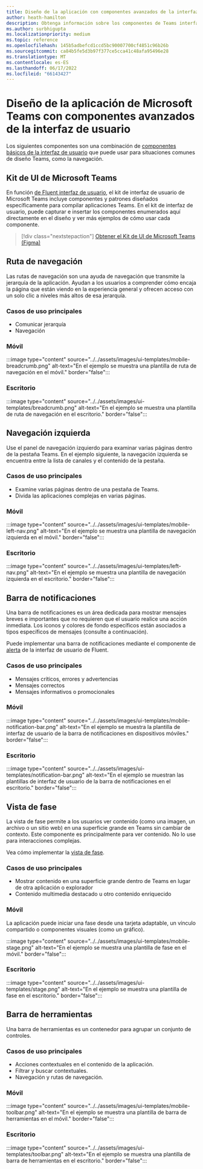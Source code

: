 ```yaml
---
title: Diseño de la aplicación con componentes avanzados de la interfaz de usuario
author: heath-hamilton
description: Obtenga información sobre los componentes de Teams interfaz de usuario, como rutas de navegación, barra de notificaciones, vista de fase junto con casos de uso pertinentes.
ms.author: surbhigupta
ms.localizationpriority: medium
ms.topic: reference
ms.openlocfilehash: 145b5adbefcd1ccd5bc90007700cf4851c96b26b
ms.sourcegitcommit: ca84b5fe5d3b97f377ce5cca41c48afa95496e28
ms.translationtype: MT
ms.contentlocale: es-ES
ms.lasthandoff: 06/17/2022
ms.locfileid: "66143427"
---
```

# <a name="designing-your-microsoft-teams-app-with-advanced-ui-components"></a>Diseño de la aplicación de Microsoft Teams con componentes avanzados de la interfaz de usuario

Los siguientes componentes son una combinación de [componentes básicos de la interfaz de usuario](~/concepts/design/design-teams-app-basic-ui-components.md) que puede usar para situaciones comunes de diseño Teams, como la navegación.

## <a name="microsoft-teams-ui-kit"></a>Kit de UI de Microsoft Teams

En función <a href="https://fluentsite.z22.web.core.windows.net/" target="_blank">de Fluent interfaz de usuario</a>, el kit de interfaz de usuario de Microsoft Teams incluye componentes y patrones diseñados específicamente para compilar aplicaciones Teams. En el kit de interfaz de usuario, puede capturar e insertar los componentes enumerados aquí directamente en el diseño y ver más ejemplos de cómo usar cada componente.

> [!div class="nextstepaction"]
> [Obtener el Kit de UI de Microsoft Teams (Figma)](https://www.figma.com/community/file/916836509871353159)

## <a name="breadcrumb"></a>Ruta de navegación

Las rutas de navegación son una ayuda de navegación que transmite la jerarquía de la aplicación. Ayudan a los usuarios a comprender cómo encaja la página que están viendo en la experiencia general y ofrecen acceso con un solo clic a niveles más altos de esa jerarquía.

### <a name="top-use-cases"></a>Casos de uso principales

* Comunicar jerarquía
* Navegación

### <a name="mobile"></a>Móvil

:::image type="content" source="../../assets/images/ui-templates/mobile-breadcrumb.png" alt-text="En el ejemplo se muestra una plantilla de ruta de navegación en el móvil." border="false":::

### <a name="desktop"></a>Escritorio

:::image type="content" source="../../assets/images/ui-templates/breadcrumb.png" alt-text="En el ejemplo se muestra una plantilla de ruta de navegación en el escritorio." border="false":::

## <a name="left-nav"></a>Navegación izquierda

Use el panel de navegación izquierdo para examinar varias páginas dentro de la pestaña Teams. En el ejemplo siguiente, la navegación izquierda se encuentra entre la lista de canales y el contenido de la pestaña.

### <a name="top-use-cases"></a>Casos de uso principales

* Examine varias páginas dentro de una pestaña de Teams.
* Divida las aplicaciones complejas en varias páginas.

### <a name="mobile"></a>Móvil

:::image type="content" source="../../assets/images/ui-templates/mobile-left-nav.png" alt-text="En el ejemplo se muestra una plantilla de navegación izquierda en el móvil." border="false":::

### <a name="desktop"></a>Escritorio

:::image type="content" source="../../assets/images/ui-templates/left-nav.png" alt-text="En el ejemplo se muestra una plantilla de navegación izquierda en el escritorio." border="false":::

## <a name="notification-bar"></a>Barra de notificaciones

Una barra de notificaciones es un área dedicada para mostrar mensajes breves e importantes que no requieren que el usuario realice una acción inmediata. Los iconos y colores de fondo específicos están asociados a tipos específicos de mensajes (consulte a continuación).

Puede implementar una barra de notificaciones mediante el componente de [alerta](https://fluentsite.z22.web.core.windows.net/0.59.0/components/alert/definition) de la interfaz de usuario de Fluent.

### <a name="top-use-cases"></a>Casos de uso principales

* Mensajes críticos, errores y advertencias
* Mensajes correctos
* Mensajes informativos o promocionales

### <a name="mobile"></a>Móvil

:::image type="content" source="../../assets/images/ui-templates/mobile-notification-bar.png" alt-text="En el ejemplo se muestra la plantilla de interfaz de usuario de la barra de notificaciones en dispositivos móviles." border="false":::

### <a name="desktop"></a>Escritorio

:::image type="content" source="../../assets/images/ui-templates/notification-bar.png" alt-text="En el ejemplo se muestran las plantillas de interfaz de usuario de la barra de notificaciones en el escritorio." border="false":::

## <a name="stage-view"></a>Vista de fase

La vista de fase permite a los usuarios ver contenido (como una imagen, un archivo o un sitio web) en una superficie grande en Teams sin cambiar de contexto. Este componente es principalmente para ver contenido. No lo use para interacciones complejas.

Vea cómo implementar la [vista de fase](~/tabs/tabs-link-unfurling.md).

### <a name="top-use-cases"></a>Casos de uso principales

* Mostrar contenido en una superficie grande dentro de Teams en lugar de otra aplicación o explorador
* Contenido multimedia destacado u otro contenido enriquecido

### <a name="mobile"></a>Móvil

La aplicación puede iniciar una fase desde una tarjeta adaptable, un vínculo compartido o componentes visuales (como un gráfico).

:::image type="content" source="../../assets/images/ui-templates/mobile-stage.png" alt-text="En el ejemplo se muestra una plantilla de fase en el móvil." border="false":::

### <a name="desktop"></a>Escritorio

:::image type="content" source="../../assets/images/ui-templates/stage.png" alt-text="En el ejemplo se muestra una plantilla de fase en el escritorio." border="false":::

## <a name="toolbar"></a>Barra de herramientas

Una barra de herramientas es un contenedor para agrupar un conjunto de controles.

### <a name="top-use-cases"></a>Casos de uso principales

* Acciones contextuales en el contenido de la aplicación.
* Filtrar y buscar contextuales.
* Navegación y rutas de navegación.

### <a name="mobile"></a>Móvil

:::image type="content" source="../../assets/images/ui-templates/mobile-toolbar.png" alt-text="En el ejemplo se muestra una plantilla de barra de herramientas en el móvil." border="false":::

### <a name="desktop"></a>Escritorio

:::image type="content" source="../../assets/images/ui-templates/toolbar.png" alt-text="En el ejemplo se muestra una plantilla de barra de herramientas en el escritorio." border="false":::

